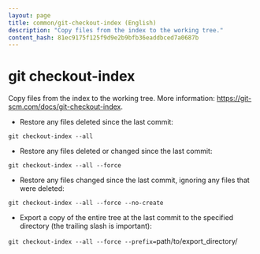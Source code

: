 ```yaml
---
layout: page
title: common/git-checkout-index (English)
description: "Copy files from the index to the working tree."
content_hash: 81ec9175f125f9d9e2b9bfb36eaddbced7a0687b
---
```

# git checkout-index

Copy files from the index to the working tree.
More information: <https://git-scm.com/docs/git-checkout-index>.

- Restore any files deleted since the last commit:

`git checkout-index --all`

- Restore any files deleted or changed since the last commit:

`git checkout-index --all --force`

- Restore any files changed since the last commit, ignoring any files that were deleted:

`git checkout-index --all --force --no-create`

- Export a copy of the entire tree at the last commit to the specified directory (the trailing slash is important):

`git checkout-index --all --force --prefix=`<span class="tldr-var badge badge-pill bg-dark-lm bg-white-dm text-white-lm text-dark-dm font-weight-bold">path/to/export_directory/</span>
